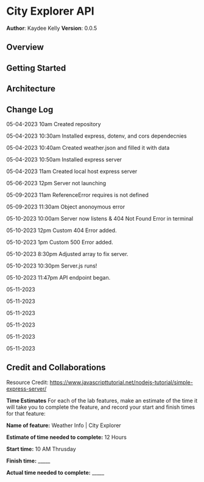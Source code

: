 # City Explorer API

**Author**: Kaydee Kelly
**Version**: 0.0.5

## Overview
<!-- Provide a high level overview of what this application is and why you are building it, beyond the fact that it's an assignment for this class. (i.e. What's your problem domain?) -->

## Getting Started
<!-- What are the steps that a user must take in order to build this app on their own machine and get it running? -->

## Architecture
<!-- Provide a detailed description of the application design. What technologies (languages, libraries, etc) you're using, and any other relevant design information. -->

## Change Log
<!-- Use this area to document the iterative changes made to your application as each feature is successfully implemented. Use time stamps. Here's an example: --->

05-04-2023 10am Created repository

05-04-2023 10:30am Installed express, dotenv, and cors dependecnies

05-04-2023 10:40am Created weather.json and filled it with data

05-04-2023 10:50am Installed express server

05-04-2023 11am Created local host express server

05-06-2023 12pm Server not launching

05-09-2023 11am ReferenceError requires is not defined

05-09-2023 11:30am Object anonoymous error

05-10-2023 10:00am Server now listens & 404 Not Found Error in terminal

05-10-2023 12pm Custom 404 Error added.

05-10-2023 1pm Custom 500 Error added.

05-10-2023 8:30pm Adjusted array to fix server.

05-10-2023 10:30pm Server.js runs!

05-10-2023 11:47pm API endpoint began.

05-11-2023

05-11-2023

05-11-2023

05-11-2023

05-11-2023

05-11-2023

## Credit and Collaborations
<!-- Give credit (and a link) to other people or resources that helped you build this application. -->
Resource Credit: <https://www.javascripttutorial.net/nodejs-tutorial/simple-express-server/>

**Time Estimates**
For each of the lab features, make an estimate of the time it will take you to complete the feature, and record your start and finish times for that feature:

**Name of feature:** Weather Info | City Explorer

**Estimate of time needed to complete:** 12 Hours

**Start time:** 10 AM Thrusday

**Finish time:** _____

**Actual time needed to complete:** _____